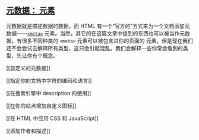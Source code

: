 ## [元数据：<meta> 元素](https://developer.mozilla.org/zh-CN/docs/Learn/HTML/Introduction_to_HTML/The_head_metadata_in_HTML#元数据：meta_元素 "Permalink to 元数据：<meta> 元素")

元数据就是描述数据的数据，而 HTML 有一个“官方的”方式来为一个文档添加元数据——[`<meta>`](https://developer.mozilla.org/zh-CN/docs/Web/HTML/Element/meta) 元素。当然，其它的在这篇文章中提到的东西也可以被当作元数据。有很多不同种类的 `<meta>` 元素可以被包含进你的页面的 <head> 元素，但是现在我们还不会尝试去解释所有类型，这只会引起混乱。我们会解释一些你常会看到的类型，先让你有个概念。

[[自定义的元数据]]

[[指定你的文档中字符的编码和语言]]

[[在搜索引擎中 description 的使用]]

[[在你的站点增加自定义图标]]

[[在 HTML 中应用 CSS 和 JavaScript]]

[[添加作者和描述]]


